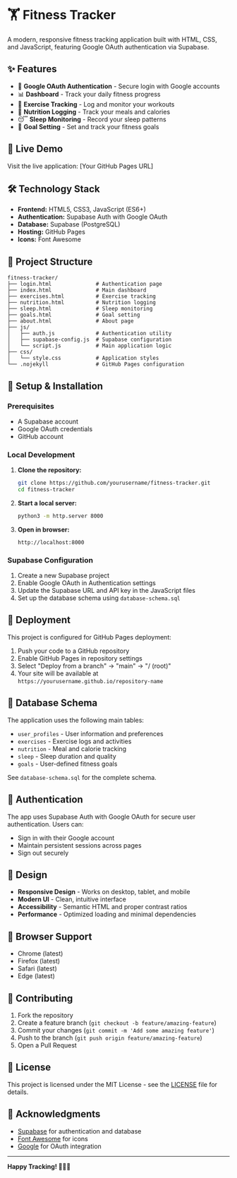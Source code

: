 # 🏋️ Fitness Tracker

A modern, responsive fitness tracking application built with HTML, CSS, and JavaScript, featuring Google OAuth authentication via Supabase.

## ✨ Features

- 🔐 **Google OAuth Authentication** - Secure login with Google accounts
- 📊 **Dashboard** - Track your daily fitness progress
- 🏃 **Exercise Tracking** - Log and monitor your workouts
- 🍎 **Nutrition Logging** - Track your meals and calories
- 😴 **Sleep Monitoring** - Record your sleep patterns
- 🎯 **Goal Setting** - Set and track your fitness goals

## 🚀 Live Demo

Visit the live application: [Your GitHub Pages URL]

## 🛠️ Technology Stack

- **Frontend:** HTML5, CSS3, JavaScript (ES6+)
- **Authentication:** Supabase Auth with Google OAuth
- **Database:** Supabase (PostgreSQL)
- **Hosting:** GitHub Pages
- **Icons:** Font Awesome

## 📁 Project Structure

```
fitness-tracker/
├── login.html              # Authentication page
├── index.html              # Main dashboard
├── exercises.html          # Exercise tracking
├── nutrition.html          # Nutrition logging
├── sleep.html              # Sleep monitoring
├── goals.html              # Goal setting
├── about.html              # About page
├── js/
│   ├── auth.js             # Authentication utility
│   ├── supabase-config.js  # Supabase configuration
│   └── script.js           # Main application logic
├── css/
│   └── style.css           # Application styles
└── .nojekyll               # GitHub Pages configuration
```

## 🔧 Setup & Installation

### Prerequisites
- A Supabase account
- Google OAuth credentials
- GitHub account

### Local Development

1. **Clone the repository:**
   ```bash
   git clone https://github.com/yourusername/fitness-tracker.git
   cd fitness-tracker
   ```

2. **Start a local server:**
   ```bash
   python3 -m http.server 8000
   ```

3. **Open in browser:**
   ```
   http://localhost:8000
   ```

### Supabase Configuration

1. Create a new Supabase project
2. Enable Google OAuth in Authentication settings
3. Update the Supabase URL and API key in the JavaScript files
4. Set up the database schema using `database-schema.sql`

## 🚀 Deployment

This project is configured for GitHub Pages deployment:

1. Push your code to a GitHub repository
2. Enable GitHub Pages in repository settings
3. Select "Deploy from a branch" → "main" → "/ (root)"
4. Your site will be available at `https://yourusername.github.io/repository-name`

## 📝 Database Schema

The application uses the following main tables:
- `user_profiles` - User information and preferences
- `exercises` - Exercise logs and activities
- `nutrition` - Meal and calorie tracking
- `sleep` - Sleep duration and quality
- `goals` - User-defined fitness goals

See `database-schema.sql` for the complete schema.

## 🔐 Authentication

The app uses Supabase Auth with Google OAuth for secure user authentication. Users can:
- Sign in with their Google account
- Maintain persistent sessions across pages
- Sign out securely

## 🎨 Design

- **Responsive Design** - Works on desktop, tablet, and mobile
- **Modern UI** - Clean, intuitive interface
- **Accessibility** - Semantic HTML and proper contrast ratios
- **Performance** - Optimized loading and minimal dependencies

## 📱 Browser Support

- Chrome (latest)
- Firefox (latest)
- Safari (latest)
- Edge (latest)

## 🤝 Contributing

1. Fork the repository
2. Create a feature branch (`git checkout -b feature/amazing-feature`)
3. Commit your changes (`git commit -m 'Add some amazing feature'`)
4. Push to the branch (`git push origin feature/amazing-feature`)
5. Open a Pull Request

## 📄 License

This project is licensed under the MIT License - see the [LICENSE](LICENSE) file for details.

## 🙏 Acknowledgments

- [Supabase](https://supabase.com/) for authentication and database
- [Font Awesome](https://fontawesome.com/) for icons
- [Google](https://developers.google.com/identity) for OAuth integration

---

**Happy Tracking! 🏃‍♀️💪**
